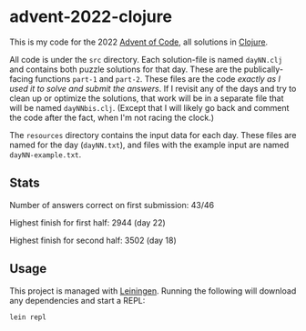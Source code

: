 # advent-2022-clojure

This is my code for the 2022 [Advent of Code](https://adventofcode.com/2022), all solutions in [Clojure](https://clojure.org/).

All code is under the `src` directory. Each solution-file is named `dayNN.clj` and contains both puzzle solutions for that day. These are the publically-facing functions `part-1` and `part-2`. These files are the code *exactly as I used it to solve and submit the answers*. If I revisit any of the days and try to clean up or optimize the solutions, that work will be in a separate file that will be named `dayNNbis.clj`. (Except that I will likely go back and comment the code after the fact, when I'm not racing the clock.)

The `resources` directory contains the input data for each day. These files are named for the day (`dayNN.txt`), and files with the example input are named `dayNN-example.txt`.

## Stats

Number of answers correct on first submission: 43/46

Highest finish for first half: 2944 (day 22)

Highest finish for second half: 3502 (day 18)

## Usage

This project is managed with [Leiningen](https://leiningen.org/). Running the following will download any dependencies and start a REPL:

```
lein repl
```

